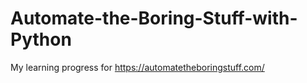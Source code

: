 # Automate-the-Boring-Stuff-with-Python
My learning progress for https://automatetheboringstuff.com/
